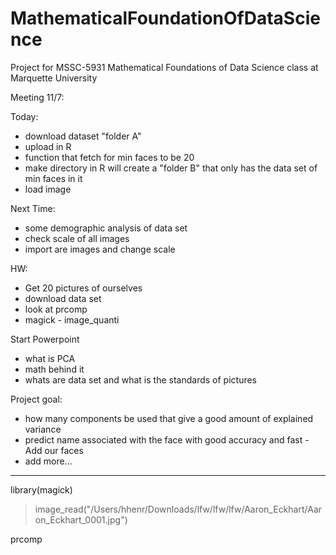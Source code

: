 # MathematicalFoundationOfDataScience
Project for MSSC-5931 Mathematical Foundations of Data Science class at Marquette University 

Meeting 11/7:


  Today: 
   - download dataset "folder A"
   - upload in R
   - function that fetch for min faces to be 20
   - make directory in R will create a "folder B" that only has the data set of min faces in it
   - load image


  Next Time:
   - some demographic analysis of data set
   - check scale of all images
   - import are images and change scale
  
  HW:
   - Get 20 pictures of ourselves
   - download data set
   - look at prcomp
   - magick - image_quanti

  Start Powerpoint
  - what is PCA
  - math behind it
  - whats are data set and what is the standards of pictures


  Project goal:
  - how many components be used that give a good amount of explained variance
  - predict name associated with the face with good accuracy and fast
        - Add our faces
  - add more...




------------------------
library(magick)
> image_read("/Users/hhenr/Downloads/lfw/lfw/lfw/Aaron_Eckhart/Aaron_Eckhart_0001.jpg")

prcomp

